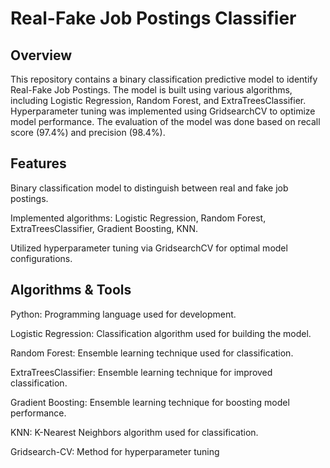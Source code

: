# Real-Fake Job Postings Classifier

## Overview

This repository contains a binary classification predictive model to identify Real-Fake Job Postings. The model is built using various algorithms, including Logistic Regression, Random Forest, and ExtraTreesClassifier. Hyperparameter tuning was implemented using GridsearchCV to optimize model performance. The evaluation of the model was done based on recall score (97.4%) and precision (98.4%).

## Features

Binary classification model to distinguish between real and fake job postings.

Implemented algorithms: Logistic Regression, Random Forest, ExtraTreesClassifier, Gradient Boosting, KNN.

Utilized hyperparameter tuning via GridsearchCV for optimal model configurations.

## Algorithms & Tools

Python: Programming language used for development.

Logistic Regression: Classification algorithm used for building the model.

Random Forest: Ensemble learning technique used for classification.

ExtraTreesClassifier: Ensemble learning technique for improved classification.

Gradient Boosting: Ensemble learning technique for boosting model performance.

KNN: K-Nearest Neighbors algorithm used for classification.

Gridsearch-CV: Method for hyperparameter tuning
